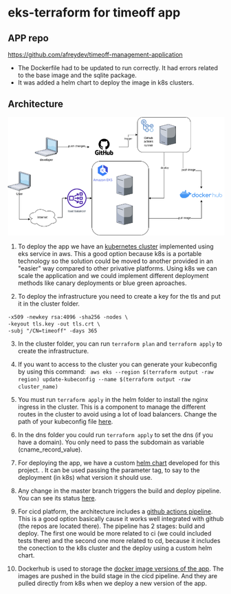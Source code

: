 # eks-terraform for timeoff app

## APP repo

https://github.com/afreydev/timeoff-management-application

- The Dockerfile had to be updated to run correctly. It had errors related to the base image and the sqlite package.
- It was added a helm chart to deploy the image in k8s clusters.

## Architecture

![Architecture](https://github.com/afreydev/gor-eks-terraform/blob/main/images/architecture.png?raw=true)

1. To deploy the app we have an [kubernetes cluster](https://github.com/afreydev/gor-eks-terraform/tree/main/cluster) implemented using eks service in aws. This a good option because k8s is a portable technology so the solution could be moved to another provided in an "easier" way compared to other privative platforms. Using k8s we can scale the application and we could implement different deployment methods like canary deployments or blue green aproaches.

2. To deploy the infrastructure you need to create a key for the tls and put it in the cluster folder. 
```openssl req \
-x509 -newkey rsa:4096 -sha256 -nodes \
-keyout tls.key -out tls.crt \
-subj "/CN=timeoff" -days 365
```
3. In the cluster folder, you can run ```terraform plan``` and  ```terraform apply``` to create the infrastructure.

4. If you want to access to the cluster you can generate your kubeconfig by using this command:
``` aws eks --region $(terraform output -raw region) update-kubeconfig --name $(terraform output -raw cluster_name)```

4. You must run ```terraform apply``` in the helm folder to install the nginx ingress in the cluster. This is a component to manage the different routes in the cluster to avoid using a lot of load balancers. Change the path of your kubeconfig file [here](https://github.com/afreydev/gor-eks-terraform/blob/main/helm/vars.tf).

5. In the dns folder you could run ```terraform apply``` to set the dns (if you have a domain). You only need to pass the subdomain as variable (cname_record_value).

4. For deploying the app, we have a custom [helm chart](https://github.com/afreydev/timeoff-management-application/tree/master/helm/timeoff) developed for this project. . It can be used passing the parameter tag, to say to the deployment (in k8s) what version it should use. 

5. Any change in the master branch triggers the build and deploy pipeline. You can see its status [here](https://github.com/afreydev/timeoff-management-application/actions).

6. For cicd platform, the architecture includes a [github actions pipeline](https://github.com/afreydev/timeoff-management-application/blob/master/.github/workflows/build-and-deploy.yml). This is a good option basically cause it works well integrated with github (the repos are located there). The pipeline has 2 stages: build and deploy. The first one would be more related to ci (we could included tests there) and the second one more related to cd, because it includes the conection to the k8s cluster and the deploy using a custom helm chart. 

7. Dockerhub is used to storage the [docker image versions of the app](https://hub.docker.com/r/afreydev/timeoff/tags). The images are pushed in the build stage in the cicd pipeline. And they are pulled directly from k8s when we deploy a new version of the app.
